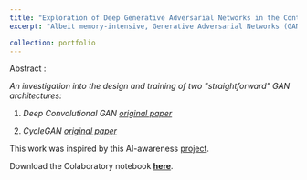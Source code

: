 ```yaml
---
title: "Exploration of Deep Generative Adversarial Networks in the Context of Image Style Transfer"
excerpt: "Albeit memory-intensive, Generative Adversarial Networks (GANs) have shown great ability to generate realistic images and transfer (artisitc) styles between photographs and works of art<br/><br/><img src='/images/emojis.png'>"

collection: portfolio
---
```



Abstract :

*An investigation into the design and training of two "straightforward" GAN architectures:*

1. *Deep Convolutional GAN [original paper](https://arxiv.org/abs/1511.06434)*

2. *CycleGAN [original paper](https://arxiv.org/abs/1703.10593)*


This work was inspired by this AI-awareness [project](https://www.thispersondoesnotexist.com/).

Download the Colaboratory notebook [**here**](https://drive.google.com/file/d/12eys02acNfMEidy-KELuKGaZnG5GTEzX/view?usp=sharing).
